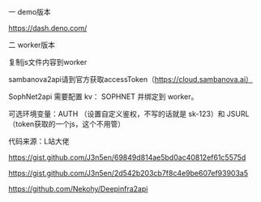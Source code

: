一 demo版本

https://dash.deno.com/



二 worker版本


复制js文件内容到worker


sambanova2api请到官方获取accessToken（https://cloud.sambanova.ai）

SophNet2api
需要配置 kv： SOPHNET 并绑定到 worker。

可选环境变量：AUTH （设置自定义鉴权，不写的话就是 sk-123）和 JSURL（token获取的一个js，这个不用管）



代码来源：L站大佬

https://gist.github.com/J3n5en/69849d814ae5bd0ac40812ef61c5575d


https://gist.github.com/J3n5en/2d542b203cb7f8c4e9be607ef93903a5

https://github.com/Nekohy/Deepinfra2api


